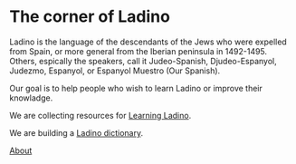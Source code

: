 # The corner of Ladino

Ladino is the language of the descendants of the Jews who were expelled from Spain, or more general from the Iberian peninsula in 1492-1495.
Others, espically the speakers, call it Judeo-Spanish, Djudeo-Espanyol, Judezmo, Espanyol, or Espanyol Muestro (Our Spanish).

Our goal is to help people who wish to learn Ladino or improve their knowladge.

We are collecting resources for [Learning Ladino](learning-ladino).

We are building a [Ladino dictionary](/).

[About](about)
